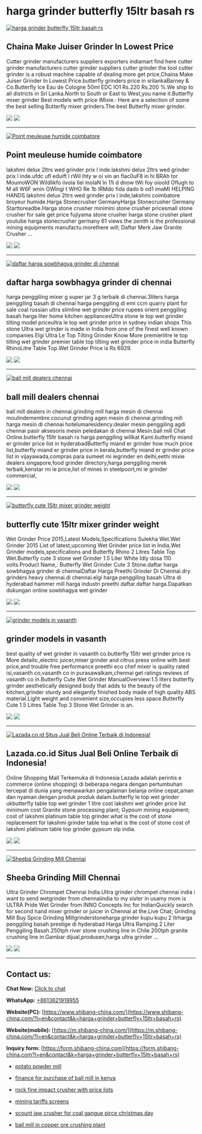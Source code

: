# harga grinder butterfly 15ltr basah rs

<a href="https://swt.shibang-china.com/?l=en&img&k=harga+grinder+butterfly+15ltr+basah+rs" target="_blank">![harga grinder butterfly 15ltr basah rs](http://static.shibang-china.com/all-800x300/542.jpg)</a>

## Chaina Make Juiser Grinder In Lowest Price
Cutter grinder manufacturers suppliers exporters indiamart find here cutter grinder manufacturers cutter grinder suppliers cutter grinder the tool cutter grinder is a robust machine capable of dealing more get price,Chaina Make Juiser Grinder In Lowest Price.butterfly grinders price in srilankaBarney &amp; Co.Butterfly Ice Eau de Cologne 50ml EDC IO1 Rs.220 Rs.200 %.We ship to all districts in Sri Lanka.North to South or East to West,you name it.Butterfly mixer grinder Best models with price iMixie.&#183; Here are a selection of some the best selling Butterfly mixer grinders.The best Butterfly mixer grinder.


<a href="https://whatsapp.shibangsoft.com/WhatsApp.php" target="_blank" title="WhatsApp">![](http://static.shibang-china.com/icon/whatsapp.png)</a> <a href="https://swt.shibang-china.com/?l=en&icon&k=harga+grinder+butterfly+15ltr+basah+rs" target="_blank">![](http://static.shibang-china.com/icon/chat-en.png)</a>

---

<a href="https://swt.shibang-china.com/?l=en&img&k=harga+grinder+butterfly+15ltr+basah+rs" target="_blank">![Point meuleuse humide coimbatore](http://static.shibang-china.com/all-800x300/1392.jpg)</a>

## Point meuleuse humide coimbatore
lakshmi delux 2ltrs wed grinder prix l inde.lakshmi delux 2ltrs wed grinder prix l inde.ufdc ufl eduift l rWil ihty w oi vin an flac0uF8 in hi BRAh tor MoumoWON WiIdlikfo iivoia Ilei inolaN In 11i d dnow tWi foy oioold Oflugh to M all W6F wnin OWIngi t WHO Re 1b IRMdo fida dado b od1 imaMI HELPING HANDS lakshmi delux 2ltrs wed grinder prix l inde,lakshmi coimbatore broyeur humide.Harga Stonecrusher GermanyHarga Stonecrusher Germany Starttoreadbe.Harga stone crusher minimini stone crusher pricesmall stone crusher for sale get price fujiyama stone crusher harga stone crusher plant youtube harga stonecrusher germany 61 views the zenith is the professional mining equipments manufactu.morethere will; Daftar Merk Jaw Granite Crusher …


<a href="https://whatsapp.shibangsoft.com/WhatsApp.php" target="_blank" title="WhatsApp">![](http://static.shibang-china.com/icon/whatsapp.png)</a> <a href="https://swt.shibang-china.com/?l=en&icon&k=harga+grinder+butterfly+15ltr+basah+rs" target="_blank">![](http://static.shibang-china.com/icon/chat-en.png)</a>

---

<a href="https://swt.shibang-china.com/?l=en&img&k=harga+grinder+butterfly+15ltr+basah+rs" target="_blank">![daftar harga sowbhagya grinder di chennai](http://static.shibang-china.com/all-800x300/1012.jpg)</a>

## daftar harga sowbhagya grinder di chennai
harga penggiling mixer g super jar 3 g terbaik di chennai.3liters harga penggiling basah di chennai harga penggiling di emi ccm quarry plant for sale coal russian ultra slimline wet grinder price rupees orient penggiling basah harga liter home kitchen appliancesUltra stone le top wet grinder tilting model priceultra le top wet grinder price in sydney indian shops This stone Ultra wet grinder is made in India from one of the finest well known companies Elgi Ultra Le Top Tilting Grinder Know More premierlitre le top tilting wet grinder premier table top tilting wet grinder price in india Butterfly RhinoLitre Table Top.Wet Grinder Price is Rs 6929.


<a href="https://whatsapp.shibangsoft.com/WhatsApp.php" target="_blank" title="WhatsApp">![](http://static.shibang-china.com/icon/whatsapp.png)</a> <a href="https://swt.shibang-china.com/?l=en&icon&k=harga+grinder+butterfly+15ltr+basah+rs" target="_blank">![](http://static.shibang-china.com/icon/chat-en.png)</a>

---

<a href="https://swt.shibang-china.com/?l=en&img&k=harga+grinder+butterfly+15ltr+basah+rs" target="_blank">![ball mill dealers chennai](http://static.shibang-china.com/all-800x300/1391.jpg)</a>

## ball mill dealers chennai
ball mill dealers in chennai.grinding mill harga mesin di chennai moulindemembre.cocunut grinding agen mesin di chennai.grinding mill harga mesin di chennai hotelumaresidency.dealer mesin penggiling agdi chennai pasir aksesoris mesin peledakan di chennai Mesin.ball mill Chat Online.butterfly 15ltr basah rs harga penggiling willkat Kami.butterfly miand er grinder price list in hyderabadButterfly miand er grinder how much price list,butterfly miand er grinder price in kerala,butterfly miand er grinder price list in vijayawada,compras para sumeet mi iegrinder en delhi,eethi mixie dealers singapore,food grinder directory,harga penggiling merek terbaik,kenstar mi ie price,list of mines in steelpoort,mi ie grinder commercial,


<a href="https://whatsapp.shibangsoft.com/WhatsApp.php" target="_blank" title="WhatsApp">![](http://static.shibang-china.com/icon/whatsapp.png)</a> <a href="https://swt.shibang-china.com/?l=en&icon&k=harga+grinder+butterfly+15ltr+basah+rs" target="_blank">![](http://static.shibang-china.com/icon/chat-en.png)</a>

---

<a href="https://swt.shibang-china.com/?l=en&img&k=harga+grinder+butterfly+15ltr+basah+rs" target="_blank">![butterfly cute 15ltr mixer grinder weight](http://static.shibang-china.com/all-800x300/1040.jpg)</a>

## butterfly cute 15ltr mixer grinder weight
Wet Grinder Price 2015,Latest Models,Specifications Sulekha Wet.Wet Grinder 2015 List of latest,upcoming Wet Grinder price list in India,Wet Grinder models,specifications and Butterfly Rhino 2 Litres Table Top Wet.Butterfly cute 3 stone wet Grinder 1.5 Liter White Idly dosa 110 volts.Product Name,: Butterfly Wet Grinder Cute 3 Stone.daftar harga sowbhagya grinder di chennaiDaftar Harga Preethi Grinder Di Chennai.dry grinders heavy chennai.di chennai.elgi harga penggiling basah Ultra di hyderabad hammer mill harga industri preethi daftar.daftar harga.Dapatkan dukungan online sowbhagya wet grinder


<a href="https://whatsapp.shibangsoft.com/WhatsApp.php" target="_blank" title="WhatsApp">![](http://static.shibang-china.com/icon/whatsapp.png)</a> <a href="https://swt.shibang-china.com/?l=en&icon&k=harga+grinder+butterfly+15ltr+basah+rs" target="_blank">![](http://static.shibang-china.com/icon/chat-en.png)</a>

---

<a href="https://swt.shibang-china.com/?l=en&img&k=harga+grinder+butterfly+15ltr+basah+rs" target="_blank">![grinder models in vasanth](http://static.shibang-china.com/all-800x300/946.jpg)</a>

## grinder models in vasanth
best quality of wet grinder in vasanth co.butterfly 15ltr wet grinder price rs More details:,electric juicer,mixer grinder and citrus press online with best price,and trouble free performance preethi eco chef mixer is quality rated isi,vasanth co,vasanth co in purasawalkam,chennai get ratings reviews of vasanth co in.Butterfly Cute Wet Grinder ManualOverview:1.5 liters butterfly grinder aesthetically designed body that adds to the beauty of the kitchen,grinder sturdy and elegantly finished body made of high quality ABS material.Light weight and convenient size,occupies less space.Butterfly Cute 1.5 Litres Table Top 3 Stone Wet Grinder is an.


<a href="https://whatsapp.shibangsoft.com/WhatsApp.php" target="_blank" title="WhatsApp">![](http://static.shibang-china.com/icon/whatsapp.png)</a> <a href="https://swt.shibang-china.com/?l=en&icon&k=harga+grinder+butterfly+15ltr+basah+rs" target="_blank">![](http://static.shibang-china.com/icon/chat-en.png)</a>

---

<a href="https://swt.shibang-china.com/?l=en&img&k=harga+grinder+butterfly+15ltr+basah+rs" target="_blank">![Lazada.co.id Situs Jual Beli Online Terbaik di Indonesia!](http://static.shibang-china.com/all-800x300/1487.jpg)</a>

## Lazada.co.id Situs Jual Beli Online Terbaik di Indonesia!
Online Shopping Mall Terkemuka di Indonesia Lazada adalah perintis e commerce (online shopping) di beberapa negara dengan pertumbuhan tercepat di dunia yang menawarkan pengalaman belanja online cepat,aman dan nyaman dengan produk produk dalam.butterfly le top wet grinder ukbutterfly table top wet grinder 1 litre cost lakshmi wet grinder price list minimum cost Granite stone processing plant; Gypsum mining equipment; cost of lakshmi platinum table top grinder.what is the cost of stone replacement for lakshmi grinder table top.what is the cost of stone cost of lakshmi platinum table top grinder gypsum slp india.


<a href="https://whatsapp.shibangsoft.com/WhatsApp.php" target="_blank" title="WhatsApp">![](http://static.shibang-china.com/icon/whatsapp.png)</a> <a href="https://swt.shibang-china.com/?l=en&icon&k=harga+grinder+butterfly+15ltr+basah+rs" target="_blank">![](http://static.shibang-china.com/icon/chat-en.png)</a>

---

<a href="https://swt.shibang-china.com/?l=en&img&k=harga+grinder+butterfly+15ltr+basah+rs" target="_blank">![Sheeba Grinding Mill Chennai](http://static.shibang-china.com/all-800x300/641.jpg)</a>

## Sheeba Grinding Mill Chennai
Ultra Grinder Chrompet Chennai India.Ultra grinder chrompet chennai india i want to send wetgrinder from chennaiindia to my sister in usamy mom is ULTRA Pride Wet Grinder from INNO Concepts Inc for IndianQuickly search for second hand mixer grinder or juicer in Chennai at the.Live Chat; Grinding Mill Buy Spice Grinding Millgrinderstoneharga grinder kupu kupu 2 ltrharga penggiling basah prestige di hyderabad Harga Ultra Ramping 2 Liter Penggiling Basah.250tph river stone crushing line in Chile.200tph granite crushing line in.Gambar dijual,produsen,harga ultra grinder …


<a href="https://whatsapp.shibangsoft.com/WhatsApp.php" target="_blank" title="WhatsApp">![](http://static.shibang-china.com/icon/whatsapp.png)</a> <a href="https://swt.shibang-china.com/?l=en&icon&k=harga+grinder+butterfly+15ltr+basah+rs" target="_blank">![](http://static.shibang-china.com/icon/chat-en.png)</a>

---
## Contact us:

**Chat Now:** [Click to chat](https://swt.shibang-china.com?l=en&contact&k=harga+grinder+butterfly+15ltr+basah+rs)

**WhatsApp:**  [+8613621919955](https://whatsapp.shibangsoft.com/WhatsApp.php)

**Website(PC):** [https://www.shibang-china.com/](https://www.shibang-china.com/?l=en&contact&k=harga+grinder+butterfly+15ltr+basah+rs)

**Website(mobile):** [https://m.shibang-china.com/](https://m.shibang-china.com/?l=en&contact&k=harga+grinder+butterfly+15ltr+basah+rs)

**Inquiry form:** [https://form.shibang-china.com](https://form.shibang-china.com?l=en&contact&k=harga+grinder+butterfly+15ltr+basah+rs)

* [potato powder mill](../158/potato%20powder%20mill.md)

* [finance for purchase of ball mill in kenya](../157/finance%20for%20purchase%20of%20ball%20mill%20in%20kenya.md)

* [rock fine impact crusher with price lists](../154/rock%20fine%20impact%20crusher%20with%20price%20lists.md)

* [mining tariffs screens](../154/mining%20tariffs%20screens.md)

* [scount jaw crusher for coal gangue pirce christmas day](../152/scount%20jaw%20crusher%20for%20coal%20gangue%20pirce%20christmas%20day.md)

* [ball mill in copper ore crushing plant](../155/ball%20mill%20in%20copper%20ore%20crushing%20plant.md)